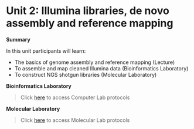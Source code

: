 # Unit 2: Illumina libraries, de novo assembly and reference mapping
**Summary**

In this unit participants will learn:

* The basics of genome assembly and reference mapping (Lecture)
* To assemble and map cleaned Illumina data (Bioinformatics Laboratory) 
* To construct NGS shotgun libraries (Molecular Laboratory)

**Bioinformatics Laboratory** 
>Click [here](https://github.com/nhm-herpetology/museum-NGS-training/tree/main/Unit_02/Bioinformatics_Lab) to access Computer Lab protocols

**Molecular Laboratory** 
>Click [here](https://github.com/nhm-herpetology/museum-NGS-training/tree/main/Unit_02/Molecular_Lab) to access Molecular Lab protocols
